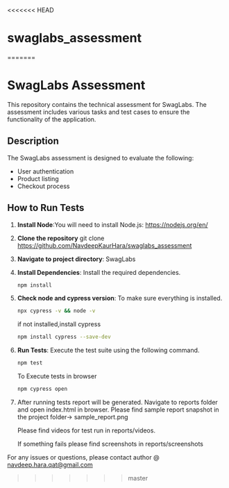 <<<<<<< HEAD
# swaglabs_assessment
=======
# SwagLabs Assessment

This repository contains the technical assessment for SwagLabs. The assessment includes various tasks and test cases to ensure the functionality of the application.

## Description

The SwagLabs assessment is designed to evaluate the following:
- User authentication
- Product listing
- Checkout process

## How to Run Tests

1. **Install Node**:You will need to install Node.js:
   https://nodejs.org/en/

2. **Clone the repository**
   git clone  https://github.com/NavdeepKaurHara/swaglabs_assessment

3. **Navigate to project directory**: SwagLabs


4. **Install Dependencies**: Install the required dependencies.
    ```bash
    npm install
    ```
5. **Check node and cypress version**: To make sure everything is installed.
    ```bash
    npx cypress -v && node -v
    ```
    if not installed,install cypress 
    ```bash
    npm install cypress --save-dev
    ```


6. **Run Tests**: Execute the test suite using the following command.
    ```bash
    npm test
    ```
    To Execute tests in browser 
    ```bash
    npm cypress open
    ```


7. After running tests report will be generated. Navigate to reports folder and open index.html in browser. Please find sample report  snapshot in the project folder-> sample_report.png
   
   Please find videos for test run in reports/videos.
   
   If something fails please find screenshots in reports/screenshots
    

For any issues or questions, please contact author @ navdeep.hara.qat@gmail.com
>>>>>>> master
